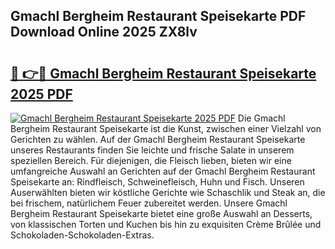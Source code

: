 ## Gmachl Bergheim Restaurant Speisekarte PDF Download Online 2025 ZX8lv

# <h2><a href="http://gca70n0.nevu.top/?p=Gmachl+Bergheim+Restaurant+Speisekarte">🔗 👉🔴 Gmachl Bergheim Restaurant Speisekarte 2025 PDF</a></h2>

[![Gmachl Bergheim Restaurant Speisekarte 2025 PDF](https://i.imgur.com/dBaPXMq.png)](http://gca70n0.nevu.top/?p=Gmachl+Bergheim+Restaurant+Speisekarte)
Die Gmachl Bergheim Restaurant Speisekarte ist die Kunst, zwischen einer Vielzahl von Gerichten zu wählen. Auf der Gmachl Bergheim Restaurant Speisekarte unseres Restaurants finden Sie leichte und frische Salate in unserem speziellen Bereich. Für diejenigen, die Fleisch lieben, bieten wir eine umfangreiche Auswahl an Gerichten auf der Gmachl Bergheim Restaurant Speisekarte an: Rindfleisch, Schweinefleisch, Huhn und Fisch. Unseren Auserwählten bieten wir köstliche Gerichte wie Schaschlik und Steak an, die bei frischem, natürlichem Feuer zubereitet werden. Unsere Gmachl Bergheim Restaurant Speisekarte bietet eine große Auswahl an Desserts, von klassischen Torten und Kuchen bis hin zu exquisiten Crème Brûlée und Schokoladen-Schokoladen-Extras.

